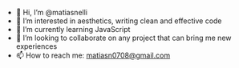 - 👋 Hi, I’m @matiasnelli
- 👀 I’m interested in aesthetics, writing clean and effective code
- 🌱 I’m currently learning JavaScript
- 💞️ I’m looking to collaborate on any project that can bring me new experiences
- 📫 How to reach me: matiasn0708@gmail.com

<!---
matiasnelli/matiasnelli is a ✨ special ✨ repository because its `README.md` (this file) appears on your GitHub profile.
You can click the Preview link to take a look at your changes.
--->
